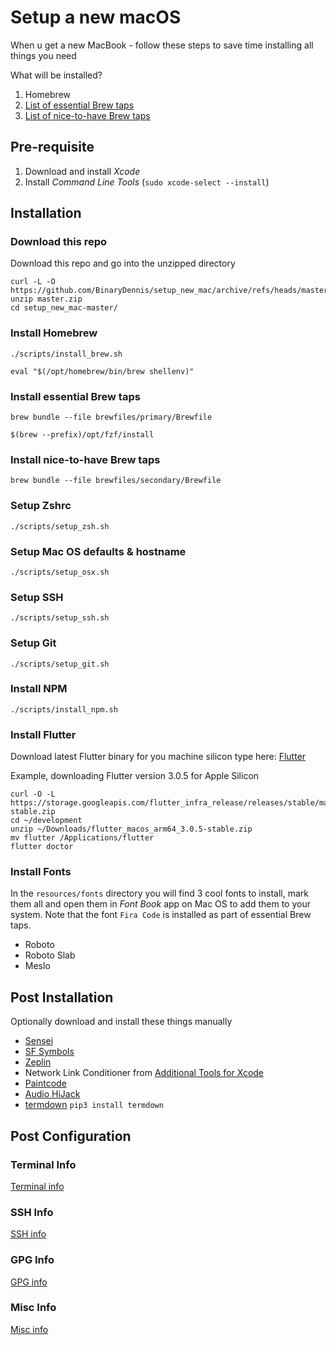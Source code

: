 # Setup a new macOS

When u get a new MacBook - follow these steps to save time installing all things you need

What will be installed?

1. Homebrew
2. [List of essential Brew taps](brewfiles/primary/Brewfile)
3. [List of nice-to-have Brew taps](brewfiles/secondary/Brewfile)

## Pre-requisite

1. Download and install _Xcode_
2. Install _Command Line Tools_ (`sudo xcode-select --install`)

## Installation

### Download this repo

Download this repo and go into the unzipped directory

```
curl -L -O https://github.com/BinaryDennis/setup_new_mac/archive/refs/heads/master.zip
unzip master.zip
cd setup_new_mac-master/
```

### Install Homebrew

```
./scripts/install_brew.sh
```

```
eval "$(/opt/homebrew/bin/brew shellenv)"
```

### Install essential Brew taps

```
brew bundle --file brewfiles/primary/Brewfile
```

```
$(brew --prefix)/opt/fzf/install
```

### Install nice-to-have Brew taps

```
brew bundle --file brewfiles/secondary/Brewfile
```

### Setup Zshrc

```
./scripts/setup_zsh.sh
```

### Setup Mac OS defaults & hostname

```
./scripts/setup_osx.sh
```

### Setup SSH

```
./scripts/setup_ssh.sh
```

### Setup Git

```
./scripts/setup_git.sh
```

### Install NPM

```
./scripts/install_npm.sh
```

### Install Flutter

Download latest Flutter binary for you machine silicon type here:
[Flutter](https://docs.flutter.dev/get-started/install/macos)

Example, downloading Flutter version 3.0.5 for Apple Silicon

```
curl -O -L https://storage.googleapis.com/flutter_infra_release/releases/stable/macos/flutter_macos_arm64_3.0.5-stable.zip
cd ~/development
unzip ~/Downloads/flutter_macos_arm64_3.0.5-stable.zip
mv flutter /Applications/flutter
flutter doctor
```

### Install Fonts

In the `resources/fonts` directory you will find 3 cool fonts to install, mark them all and open them in _Font Book_ app on Mac OS to add them to your system.
Note that the font `Fira Code` is installed as part of essential Brew taps.

- Roboto
- Roboto Slab
- Meslo

## Post Installation

Optionally download and install these things manually

- [Sensei](https://cindori.com/sensei)
- [SF Symbols](https://developer.apple.com/sf-symbols/)
- [Zeplin](https://zpl.io/download-mac)
- Network Link Conditioner from [Additional Tools for Xcode](https://developer.apple.com/download/all/?q=additional)
- [Paintcode](https://www.paintcodeapp.com)
- [Audio HiJack](https://rogueamoeba.com/audiohijack/)
- [termdown](https://github.com/trehn/termdown) `pip3 install termdown`

## Post Configuration

### Terminal Info

[Terminal info](readmes/terminal.md)

### SSH Info

[SSH info](readmes/ssh.md)

### GPG Info

[GPG info](readmes/gpg.md)

### Misc Info

[Misc info](readmes/misc.md)
